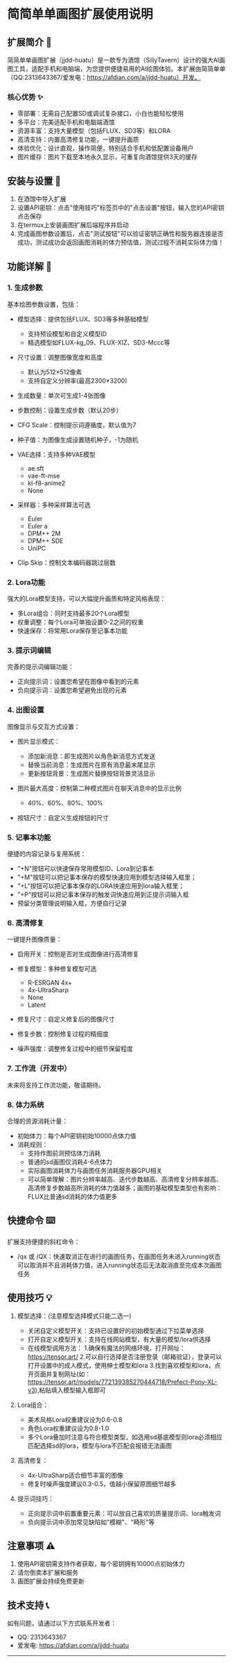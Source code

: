 # 简简单单画图扩展使用说明

## 扩展简介 📝

简简单单画图扩展（jjdd-huatu）是一款专为酒馆（SillyTavern）设计的强大AI画图工具，适配手机和电脑端，为您提供便捷易用的AI绘图体验。本扩展由简简单单（QQ:2313643367/爱发电：https://afdian.com/a/jjdd-huatu）开发。

### 核心优势 ✨

- 零部署：无需自己配置SD或调试复杂接口，小白也能轻松使用
- 多平台：完美适配手机和电脑端酒馆
- 资源丰富：支持大量模型（包括FLUX、SD3等）和LORA
- 高清支持：内置高清修复功能，一键提升画质
- 体验优化：设计直观，操作简便，特别适合手机和低配置设备用户
- 图片缓存：图片下载至本地永久显示，可重复向酒馆提供3天的缓存


## 安装与设置 🔧

1. 在酒馆中导入扩展
2. 设置API密钥：点击"使用技巧"标签页中的"点击设置"按钮，输入您的API密钥点击保存
3. 在termux上安装画图扩展后端程序并启动
4. 完成画图参数设置后，点击"测试按钮"可以验证密钥正确性和服务器连接是否成功，测试成功会返回画图消耗的体力预估值，测试过程不消耗实际体力值！

## 功能详解 🚀

### 1. 生成参数

基本绘图参数设置，包括：

- 模型选择：提供包括FLUX、SD3等多种基础模型
  - 支持预设模型和自定义模型ID
  - 精选模型如FLUX-kg_09、FLUX-XIZ、SD3-Mccc等

- 尺寸设置：调整图像宽度和高度
  - 默认为512×512像素
  - 支持自定义分辨率(最高2300*3200)

- 生成数量：单次可生成1-4张图像

- 步数控制：设置生成步数（默认20步）

- CFG Scale：控制提示词遵循度，默认值为7

- 种子值：为图像生成设置随机种子，-1为随机

- VAE选择：支持多种VAE模型
  - ae.sft
  - vae-ft-mse
  - kl-f8-anime2
  - None

- 采样器：多种采样算法可选
  - Euler
  - Euler a
  - DPM++ 2M
  - DPM++ SDE
  - UniPC

- Clip Skip：控制文本编码器跳过层数

### 2. Lora功能

强大的Lora模型支持，可以大幅提升画质和特定风格表现：

- 多Lora组合：同时支持最多20个Lora模型
- 权重调整：每个Lora可单独设置0-2之间的权重
- 快速保存：将常用Lora保存至记事本功能

### 3. 提示词编辑

完善的提示词编辑功能：

- 正向提示词：设置您希望在图像中看到的元素
- 负向提示词：设置您希望避免出现的元素

### 4. 出图设置

图像显示与交互方式设置：

- 图片显示模式：
  - 添加新消息：即生成图片以角色新消息方式发送
  - 替换当前消息：生成图片在原有消息最末尾显示
  - 更新按钮背景：生成图片替换按钮背景灵活显示

- 图片最大高度：控制第二种模式图片在聊天消息中的显示比例
  - 40%、60%、80%、100%

- 按钮尺寸：自定义生成按钮的尺寸


### 5. 记事本功能

便捷的内容记录与复用系统：

- "+N"按钮可以快速保存常用模型ID、Lora到记事本
- "+M"按钮可以把记事本保存的模型快速应用到模型选择输入框里；
- "+L"按钮可以把记事本保存的LORA快速应用到lora输入框里；
- "+P"按钮可以把记事本保存的触发词快速应用到正提示词输入框
- 预留分类管理说明输入框，方便自行记录

### 6. 高清修复

一键提升图像质量：

- 启用开关：控制是否对生成图像进行高清修复
- 修复模型：多种修复模型可选
  - R-ESRGAN 4x+
  - 4x-UltraSharp
  - None
  - Latent

- 修复尺寸：自定义修复后的图像尺寸
- 修复步数：控制修复过程的精细度
- 噪声强度：调整修复过程中的细节保留程度

### 7. 工作流（开发中）

未来将支持工作流功能，敬请期待。

### 8. 体力系统

合理的资源消耗计量：

- 初始体力：每个API密钥初始10000点体力值
- 消耗规则：
  - 支持作图前测预估体力消耗 
  - 普通的sd画图仅消耗4-6点体力
  - 实际画图消耗体力与画图任务消耗服务器GPU相关
  - 可以简单理解：图片分辨率越高、迭代步数越高、高清修复分辨率越高、高清修复步数越高所消耗的体力值越多；画图的基础模型类型也有影响：FLUX比普通sd消耗的体力值更多

## 快捷命令 ⌨️

扩展支持便捷的斜杠命令：

- /qx 或 /QX：快速取消正在进行的画图任务，在画图任务未进入running状态可以取消并不且消耗体力值，进入running状态后无法取消直至完成本次画图任务

## 使用技巧 💡

1. 模型选择：(注意模型选择模式只能二选一)
   - 关闭自定义模型开关：支持已设置好的初始模型通过下拉菜单选择
   - 打开自定义模型开关：支持在线网站模型，有大量的模型/lora供选择
   - 在线模型调用方法：
   1.确保有魔法的网络环境，打开网址：https://tensor.art/
   2.可以自行选择是否注册登录（邮箱验证），登录可以打开设置中的成人模式，使用绅士模型和lora
   3.找到喜欢模型和lora，点开页面并复制网址(如：https://tensor.art/models/772139385270444718/Prefect-Pony-XL-v3),粘贴填入模型输入框即可

2. Lora组合：
   - 美术风格Lora权重建议设为0.6-0.8
   - 角色Lora权重建议设为0.8-1.0
   - 多个Lora叠加时注意与符合模型类型，如选用sd基底模型则lora必须相应匹配选择sd的lora，模型与lora不匹配会报错无法画图

3. 高清修复：
   - 4x-UltraSharp适合细节丰富的图像
   - 修复时噪声强度建议0.3-0.5，值越小保留原图细节越多

4. 提示词技巧：
   - 正向提示词中前置重要元素：可以放自己喜欢的质量提示词、lora触发词
   - 负向提示词中添加常见缺陷如"模糊"、"畸形"等


## 注意事项 ⚠️

1. 使用API密钥需支持作者获取，每个密钥拥有10000点初始体力
2. 请勿倒卖本扩展和服务
3. 画图扩展会持续免费更新

## 技术支持 📞

如有问题，请通过以下方式联系开发者：
- QQ: 2313643367
- 爱发电: https://afdian.com/a/jjdd-huatu
--- 